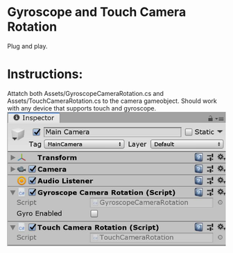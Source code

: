 # Gyroscope and Touch Camera Rotation

Plug and play.

# Instructions:
Attatch both Assets/GyroscopeCameraRotation.cs and Assets/TouchCameraRotation.cs to the camera gameobject.
Should work with any device that supports touch and gyroscope.
 [![1](Screenshots/1.jpg)](Screenshots/1.jpg)
